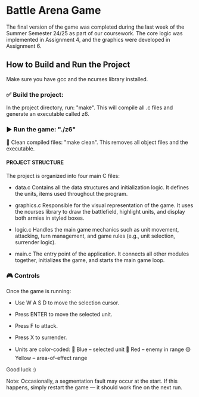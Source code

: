 # Battle Arena Game
The final version of the game was completed during the last week of the Summer Semester 24/25 as part of our coursework. The core logic was implemented in Assignment 4, and the graphics were developed in Assignment 6. 
## How to Build and Run the Project

Make sure you have gcc and the ncurses library installed.

### ✅ Build the project:
In the project directory, run: "make". This will compile all .c files and generate an executable called z6.

### ▶️ Run the game: "./z6"

🧹 Clean compiled files: "make clean". This removes all object files and the executable.

#### PROJECT STRUCTURE
The project is organized into four main C files:

 - data.c
Contains all the data structures and initialization logic. It defines the units, items used throughout the program.

 - graphics.c
Responsible for the visual representation of the game. It uses the ncurses library to draw the battlefield, highlight units, and display both armies in styled boxes.

 - logic.c
Handles the main game mechanics such as unit movement, attacking, turn management, and game rules (e.g., unit selection, surrender logic).

 - main.c
The entry point of the application. It connects all other modules together, initializes the game, and starts the main game loop.

### 🎮 Controls
Once the game is running:

 - Use W A S D to move the selection cursor.

 - Press ENTER to move the selected unit.

 - Press F to attack.

 - Press X to surrender.

 - Units are color-coded:
    🔵 Blue – selected unit
    🔴 Red – enemy in range
    🟡 Yellow – area-of-effect range

Good luck :)

Note: Occasionally, a segmentation fault may occur at the start. If this happens, simply restart the game — it should work fine on the next run.
